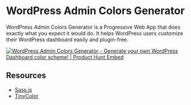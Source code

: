 # WordPress Admin Colors Generator

WordPress Admin Colors Generator is a Progressive Web App that does exactly what you expect it would do. It helps WordPress users customize their WordPress dashboard easily and plugin-free.

[![WordPress Admin Colors Generator - Generate your own WordPress Dashboard color scheme! | Product Hunt Embed](https://api.producthunt.com/widgets/embed-image/v1/featured.svg?post_id=174004&theme=dark "Visit Product Hunt")](https://www.producthunt.com/posts/wordpress-admin-colors-generator?utm_source=badge-featured&amp;utm_medium=badge&amp;utm_souce=badge-wordpress-admin-colors-generator)


## Resources
- [Sass.js](https://github.com/medialize/sass.js)
- [TinyColor](https://github.com/bgrins/TinyColor)
